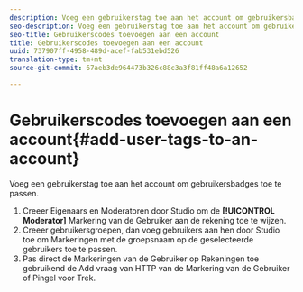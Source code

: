 ```yaml
---
description: Voeg een gebruikerstag toe aan het account om gebruikersbadges toe te passen.
seo-description: Voeg een gebruikerstag toe aan het account om gebruikersbadges toe te passen.
seo-title: Gebruikerscodes toevoegen aan een account
title: Gebruikerscodes toevoegen aan een account
uuid: 737907ff-4958-489d-acef-fab531ebd526
translation-type: tm+mt
source-git-commit: 67aeb3de964473b326c88c3a3f81ff48a6a12652

---
```



# Gebruikerscodes toevoegen aan een account{#add-user-tags-to-an-account}

Voeg een gebruikerstag toe aan het account om gebruikersbadges toe te passen.

1. Creeer Eigenaars en Moderatoren door Studio om de **[!UICONTROL Moderator]** Markering van de Gebruiker aan de rekening toe te wijzen.
1. Creeer gebruikersgroepen, dan voeg gebruikers aan hen door Studio toe om Markeringen met de groepsnaam op de geselecteerde gebruikers toe te passen.
1. Pas direct de Markeringen van de Gebruiker op Rekeningen toe gebruikend de Add vraag van HTTP van de Markering van de Gebruiker of Pingel voor Trek.
